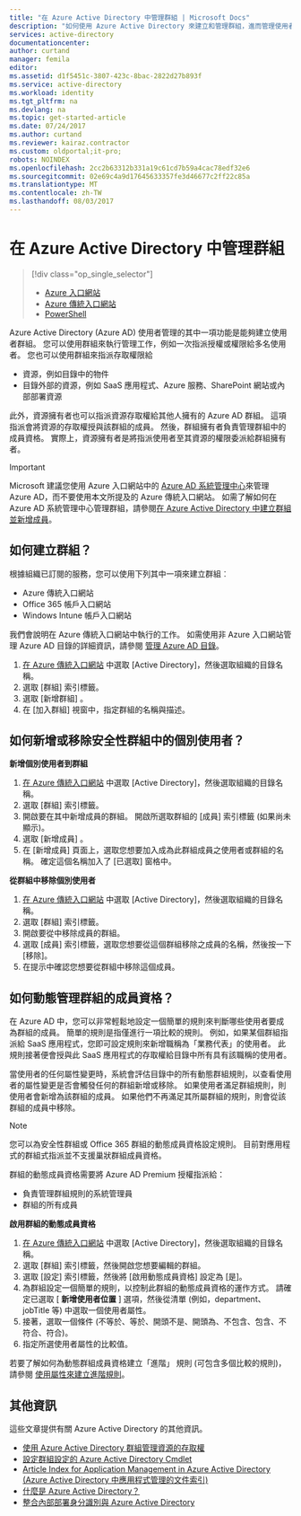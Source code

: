 ```yaml
---
title: "在 Azure Active Directory 中管理群組 | Microsoft Docs"
description: "如何使用 Azure Active Directory 來建立和管理群組，進而管理使用者。"
services: active-directory
documentationcenter: 
author: curtand
manager: femila
editor: 
ms.assetid: d1f5451c-3807-423c-8bac-2822d27b893f
ms.service: active-directory
ms.workload: identity
ms.tgt_pltfrm: na
ms.devlang: na
ms.topic: get-started-article
ms.date: 07/24/2017
ms.author: curtand
ms.reviewer: kairaz.contractor
ms.custom: oldportal;it-pro;
robots: NOINDEX
ms.openlocfilehash: 2cc2b63312b331a19c61cd7b59a4cac78edf32e6
ms.sourcegitcommit: 02e69c4a9d17645633357fe3d46677c2ff22c85a
ms.translationtype: MT
ms.contentlocale: zh-TW
ms.lasthandoff: 08/03/2017
---
```

# <a name="managing-groups-in-azure-active-directory"></a>在 Azure Active Directory 中管理群組
> [!div class="op_single_selector"]
> * [Azure 入口網站](active-directory-groups-create-azure-portal.md)
> * [Azure 傳統入口網站](active-directory-accessmanagement-manage-groups.md)
> * [PowerShell](active-directory-accessmanagement-groups-settings-v2-cmdlets.md)
>
>

Azure Active Directory (Azure AD) 使用者管理的其中一項功能是能夠建立使用者群組。 您可以使用群組來執行管理工作，例如一次指派授權或權限給多名使用者。 您也可以使用群組來指派存取權限給

* 資源，例如目錄中的物件
* 目錄外部的資源，例如 SaaS 應用程式、Azure 服務、SharePoint 網站或內部部署資源

此外，資源擁有者也可以指派資源存取權給其他人擁有的 Azure AD 群組。 這項指派會將資源的存取權授與該群組的成員。 然後，群組擁有者負責管理群組中的成員資格。 實際上，資源擁有者是將指派使用者至其資源的權限委派給群組擁有者。

> [!IMPORTANT]
> Microsoft 建議您使用 Azure 入口網站中的 [Azure AD 系統管理中心](https://aad.portal.azure.com)來管理 Azure AD，而不要使用本文所提及的 Azure 傳統入口網站。 如需了解如何在 Azure AD 系統管理中心管理群組，請參閱[在 Azure Active Directory 中建立群組並新增成員](active-directory-groups-create-azure-portal.md)。

## <a name="how-do-i-create-a-group"></a>如何建立群組？
根據組織已訂閱的服務，您可以使用下列其中一項來建立群組︰

* Azure 傳統入口網站
* Office 365 帳戶入口網站
* Windows Intune 帳戶入口網站

我們會說明在 Azure 傳統入口網站中執行的工作。 如需使用非 Azure 入口網站管理 Azure AD 目錄的詳細資訊，請參閱 [管理 Azure AD 目錄](active-directory-administer.md)。

1. [在 Azure 傳統入口網站](https://manage.windowsazure.com) 中選取 [Active Directory]，然後選取組織的目錄名稱。
2. 選取 [群組]  索引標籤。
3. 選取 [新增群組] 。
4. 在 [加入群組]  視窗中，指定群組的名稱與描述。

## <a name="how-do-i-add-or-remove-individual-users-in-a-security-group"></a>如何新增或移除安全性群組中的個別使用者？
**新增個別使用者到群組**

1. [在 Azure 傳統入口網站](https://manage.windowsazure.com) 中選取 [Active Directory]，然後選取組織的目錄名稱。
2. 選取 [群組]  索引標籤。
3. 開啟要在其中新增成員的群組。 開啟所選取群組的 [成員]  索引標籤 (如果尚未顯示)。
4. 選取 [新增成員] 。
5. 在 [新增成員]  頁面上，選取您想要加入成為此群組成員之使用者或群組的名稱。 確定這個名稱加入了 [已選取]  窗格中。

**從群組中移除個別使用者**

1. [在 Azure 傳統入口網站](https://manage.windowsazure.com) 中選取 [Active Directory]，然後選取組織的目錄名稱。
2. 選取 [群組]  索引標籤。
3. 開啟要從中移除成員的群組。
4. 選取 [成員] 索引標籤，選取您想要從這個群組移除之成員的名稱，然後按一下 [移除]。
5. 在提示中確認您想要從群組中移除這個成員。

## <a name="how-can-i-manage-the-membership-of-a-group-dynamically"></a>如何動態管理群組的成員資格？
在 Azure AD 中，您可以非常輕鬆地設定一個簡單的規則來判斷哪些使用者要成為群組的成員。 簡單的規則是指僅進行一項比較的規則。 例如，如果某個群組指派給 SaaS 應用程式，您即可設定規則來新增職稱為「業務代表」的使用者。 此規則接著便會授與此 SaaS 應用程式的存取權給目錄中所有具有該職稱的使用者。

當使用者的任何屬性變更時，系統會評估目錄中的所有動態群組規則，以查看使用者的屬性變更是否會觸發任何的群組新增或移除。 如果使用者滿足群組規則，則使用者會新增為該群組的成員。 如果他們不再滿足其所屬群組的規則，則會從該群組的成員中移除。

> [!NOTE]
> 您可以為安全性群組或 Office 365 群組的動態成員資格設定規則。 目前對應用程式的群組式指派並不支援巢狀群組成員資格。
>
> 群組的動態成員資格需要將 Azure AD Premium 授權指派給：
>
> * 負責管理群組規則的系統管理員
> * 群組的所有成員
>
>

**啟用群組的動態成員資格**

1. [在 Azure 傳統入口網站](https://manage.windowsazure.com) 中選取 [Active Directory]，然後選取組織的目錄名稱。
2. 選取 [群組]  索引標籤，然後開啟您想要編輯的群組。
3. 選取 [設定] 索引標籤，然後將 [啟用動態成員資格] 設定為 [是]。
4. 為群組設定一個簡單的規則，以控制此群組的動態成員資格的運作方式。 請確定已選取 [ **新增使用者位置** ] 選項，然後從清單 (例如，department、jobTitle 等) 中選取一個使用者屬性。
5. 接著，選取一個條件 (不等於、等於、開頭不是、開頭為、不包含、包含、不符合、符合)。
6. 指定所選使用者屬性的比較值。

若要了解如何為動態群組成員資格建立「進階」  規則 (可包含多個比較的規則)，請參閱 [使用屬性來建立進階規則](active-directory-accessmanagement-groups-with-advanced-rules.md)。

## <a name="additional-information"></a>其他資訊
這些文章提供有關 Azure Active Directory 的其他資訊。

* [使用 Azure Active Directory 群組管理資源的存取權](active-directory-manage-groups.md)
* [設定群組設定的 Azure Active Directory Cmdlet](active-directory-accessmanagement-groups-settings-cmdlets.md)
* [Article Index for Application Management in Azure Active Directory (Azure Active Directory 中應用程式管理的文件索引)](active-directory-apps-index.md)
* [什麼是 Azure Active Directory？](active-directory-whatis.md)
* [整合內部部署身分識別與 Azure Active Directory](active-directory-aadconnect.md)
